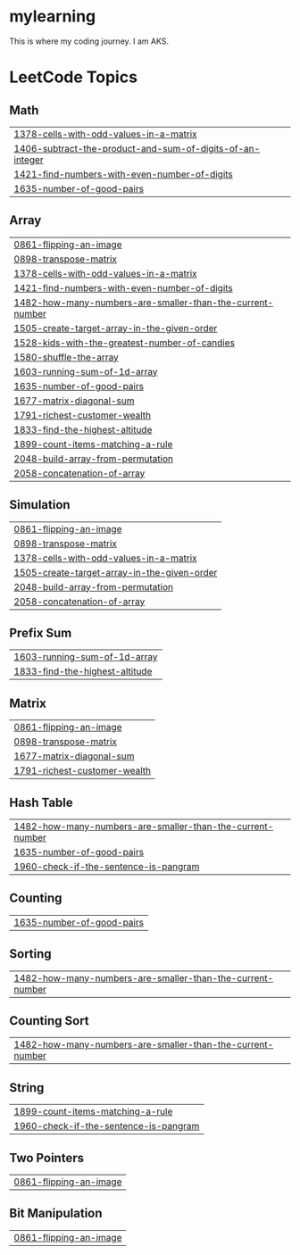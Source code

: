 # mylearning
This is where my coding journey.
I am AKS.

<!---LeetCode Topics Start-->
# LeetCode Topics
## Math
|  |
| ------- |
| [1378-cells-with-odd-values-in-a-matrix](https://github.com/Ayush-Singh-16/mylearning/tree/master/1378-cells-with-odd-values-in-a-matrix) |
| [1406-subtract-the-product-and-sum-of-digits-of-an-integer](https://github.com/Ayush-Singh-16/mylearning/tree/master/1406-subtract-the-product-and-sum-of-digits-of-an-integer) |
| [1421-find-numbers-with-even-number-of-digits](https://github.com/Ayush-Singh-16/mylearning/tree/master/1421-find-numbers-with-even-number-of-digits) |
| [1635-number-of-good-pairs](https://github.com/Ayush-Singh-16/mylearning/tree/master/1635-number-of-good-pairs) |
## Array
|  |
| ------- |
| [0861-flipping-an-image](https://github.com/Ayush-Singh-16/mylearning/tree/master/0861-flipping-an-image) |
| [0898-transpose-matrix](https://github.com/Ayush-Singh-16/mylearning/tree/master/0898-transpose-matrix) |
| [1378-cells-with-odd-values-in-a-matrix](https://github.com/Ayush-Singh-16/mylearning/tree/master/1378-cells-with-odd-values-in-a-matrix) |
| [1421-find-numbers-with-even-number-of-digits](https://github.com/Ayush-Singh-16/mylearning/tree/master/1421-find-numbers-with-even-number-of-digits) |
| [1482-how-many-numbers-are-smaller-than-the-current-number](https://github.com/Ayush-Singh-16/mylearning/tree/master/1482-how-many-numbers-are-smaller-than-the-current-number) |
| [1505-create-target-array-in-the-given-order](https://github.com/Ayush-Singh-16/mylearning/tree/master/1505-create-target-array-in-the-given-order) |
| [1528-kids-with-the-greatest-number-of-candies](https://github.com/Ayush-Singh-16/mylearning/tree/master/1528-kids-with-the-greatest-number-of-candies) |
| [1580-shuffle-the-array](https://github.com/Ayush-Singh-16/mylearning/tree/master/1580-shuffle-the-array) |
| [1603-running-sum-of-1d-array](https://github.com/Ayush-Singh-16/mylearning/tree/master/1603-running-sum-of-1d-array) |
| [1635-number-of-good-pairs](https://github.com/Ayush-Singh-16/mylearning/tree/master/1635-number-of-good-pairs) |
| [1677-matrix-diagonal-sum](https://github.com/Ayush-Singh-16/mylearning/tree/master/1677-matrix-diagonal-sum) |
| [1791-richest-customer-wealth](https://github.com/Ayush-Singh-16/mylearning/tree/master/1791-richest-customer-wealth) |
| [1833-find-the-highest-altitude](https://github.com/Ayush-Singh-16/mylearning/tree/master/1833-find-the-highest-altitude) |
| [1899-count-items-matching-a-rule](https://github.com/Ayush-Singh-16/mylearning/tree/master/1899-count-items-matching-a-rule) |
| [2048-build-array-from-permutation](https://github.com/Ayush-Singh-16/mylearning/tree/master/2048-build-array-from-permutation) |
| [2058-concatenation-of-array](https://github.com/Ayush-Singh-16/mylearning/tree/master/2058-concatenation-of-array) |
## Simulation
|  |
| ------- |
| [0861-flipping-an-image](https://github.com/Ayush-Singh-16/mylearning/tree/master/0861-flipping-an-image) |
| [0898-transpose-matrix](https://github.com/Ayush-Singh-16/mylearning/tree/master/0898-transpose-matrix) |
| [1378-cells-with-odd-values-in-a-matrix](https://github.com/Ayush-Singh-16/mylearning/tree/master/1378-cells-with-odd-values-in-a-matrix) |
| [1505-create-target-array-in-the-given-order](https://github.com/Ayush-Singh-16/mylearning/tree/master/1505-create-target-array-in-the-given-order) |
| [2048-build-array-from-permutation](https://github.com/Ayush-Singh-16/mylearning/tree/master/2048-build-array-from-permutation) |
| [2058-concatenation-of-array](https://github.com/Ayush-Singh-16/mylearning/tree/master/2058-concatenation-of-array) |
## Prefix Sum
|  |
| ------- |
| [1603-running-sum-of-1d-array](https://github.com/Ayush-Singh-16/mylearning/tree/master/1603-running-sum-of-1d-array) |
| [1833-find-the-highest-altitude](https://github.com/Ayush-Singh-16/mylearning/tree/master/1833-find-the-highest-altitude) |
## Matrix
|  |
| ------- |
| [0861-flipping-an-image](https://github.com/Ayush-Singh-16/mylearning/tree/master/0861-flipping-an-image) |
| [0898-transpose-matrix](https://github.com/Ayush-Singh-16/mylearning/tree/master/0898-transpose-matrix) |
| [1677-matrix-diagonal-sum](https://github.com/Ayush-Singh-16/mylearning/tree/master/1677-matrix-diagonal-sum) |
| [1791-richest-customer-wealth](https://github.com/Ayush-Singh-16/mylearning/tree/master/1791-richest-customer-wealth) |
## Hash Table
|  |
| ------- |
| [1482-how-many-numbers-are-smaller-than-the-current-number](https://github.com/Ayush-Singh-16/mylearning/tree/master/1482-how-many-numbers-are-smaller-than-the-current-number) |
| [1635-number-of-good-pairs](https://github.com/Ayush-Singh-16/mylearning/tree/master/1635-number-of-good-pairs) |
| [1960-check-if-the-sentence-is-pangram](https://github.com/Ayush-Singh-16/mylearning/tree/master/1960-check-if-the-sentence-is-pangram) |
## Counting
|  |
| ------- |
| [1635-number-of-good-pairs](https://github.com/Ayush-Singh-16/mylearning/tree/master/1635-number-of-good-pairs) |
## Sorting
|  |
| ------- |
| [1482-how-many-numbers-are-smaller-than-the-current-number](https://github.com/Ayush-Singh-16/mylearning/tree/master/1482-how-many-numbers-are-smaller-than-the-current-number) |
## Counting Sort
|  |
| ------- |
| [1482-how-many-numbers-are-smaller-than-the-current-number](https://github.com/Ayush-Singh-16/mylearning/tree/master/1482-how-many-numbers-are-smaller-than-the-current-number) |
## String
|  |
| ------- |
| [1899-count-items-matching-a-rule](https://github.com/Ayush-Singh-16/mylearning/tree/master/1899-count-items-matching-a-rule) |
| [1960-check-if-the-sentence-is-pangram](https://github.com/Ayush-Singh-16/mylearning/tree/master/1960-check-if-the-sentence-is-pangram) |
## Two Pointers
|  |
| ------- |
| [0861-flipping-an-image](https://github.com/Ayush-Singh-16/mylearning/tree/master/0861-flipping-an-image) |
## Bit Manipulation
|  |
| ------- |
| [0861-flipping-an-image](https://github.com/Ayush-Singh-16/mylearning/tree/master/0861-flipping-an-image) |
<!---LeetCode Topics End-->